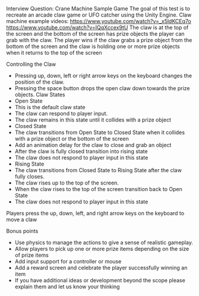 Interview Question:
Crane Machine Sample Game
The goal of this test is to recreate an arcade claw game or UFO catcher using the Unity Engine.
Claw machine example videos:
  https://www.youtube.com/watch?v=_x5ldKCEq7o
  https://www.youtube.com/watch?v=IQqXccex9tU
The claw is at the top of the screen and the bottom of the screen has prize objects the player
can grab with the claw. The player wins if the claw grabs a prize object from the bottom of the
screen and the claw is holding one or more prize objects when it returns to the top of the screen

Controlling the Claw
  - Pressing up, down, left or right arrow keys on the keyboard changes the position of the
  claw.
  - Pressing the space button drops the open claw down towards the prize objects.
Claw States
  - Open State
  - This is the default claw state
  - The claw can respond to player input.
  - The claw remains in this state until it collides with a prize object
  - Closed State
  - The claw transitions from Open State to Closed State when it collides with a prize
    object or the bottom of the screen
  - Add an animation delay for the claw to close and grab an object
  - After the claw is fully closed transition into rising state
  - The claw does not respond to player input in this state
  - Rising State
  - The claw transitions from Closed State to Rising State after the claw fully closes.
  - The claw rises up to the top of the screen.
  - When the claw rises to the top of the screen transition back to Open State
  - The claw does not respond to player input in this state

Players press the up, down, left, and right arrow keys on the keyboard to move a claw

Bonus points
  - Use physics to manage the actions to give a sense of realistic gameplay.
  - Allow players to pick up one or more prize items depending on the size of prize items
  - Add input support for a controller or mouse
  - Add a reward screen and celebrate the player successfully winning an item
  - If you have additional ideas or development beyond the scope please explain them and
  let us know your thinking
